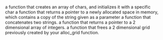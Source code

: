 a function that creates an array of chars, and initializes it with a specific char
a function that returns a pointer to a newly allocated space in memory, which contains a copy of the string given as a parameter
a function that concatenates two strings.
a function that returns a pointer to a 2 dimensional array of integers.
a function that frees a 2 dimensional grid previously created by your alloc_grid function.

